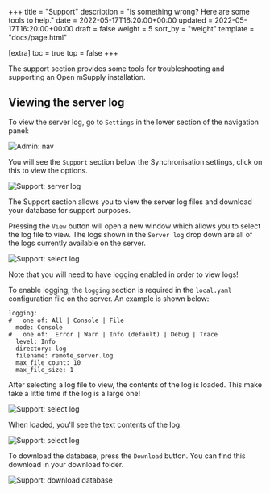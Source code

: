 +++
title = "Support"
description = "Is something wrong? Here are some tools to help."
date = 2022-05-17T16:20:00+00:00
updated = 2022-05-17T16:20:00+00:00
draft = false
weight = 5
sort_by = "weight"
template = "docs/page.html"

[extra]
toc = true
top = false
+++

The support section provides some tools for troubleshooting and supporting an Open mSupply installation.

## Viewing the server log

To view the server log, go to `Settings` in the lower section of the navigation panel:

![Admin: nav](/docs/settings/images/admin_nav.png)

You will see the `Support` section below the Synchronisation settings, click on this to view the options.

![Support: server log](/docs/settings/images/support_server_log.png)

The Support section allows you to view the server log files and download your database for support purposes.

Pressing the `View` button will open a new window which allows you to select the log file to view. The logs shown in the `Server log` drop down are all of the logs currently available on the server.

![Support: select log](/docs/settings/images/support_select_log.png)

<div class="note">Note that you will need to have logging enabled in order to view logs!</div>

To enable logging, the `logging` section is required in the `local.yaml` configuration file on the server. An example is shown below:

```
logging:
#   one of: All | Console | File
  mode: Console
#   one of:  Error | Warn | Info (default) | Debug | Trace
  level: Info
  directory: log
  filename: remote_server.log
  max_file_count: 10
  max_file_size: 1
```

After selecting a log file to view, the contents of the log is loaded. This make take a little time if the log is a large one!

![Support: select log](/docs/settings/images/support_log_loading.png)

When loaded, you'll see the text contents of the log:

![Support: select log](/docs/settings/images/support_log_contents.png)

To download the database, press the `Download` button. You can find this download in your download folder.

![Support: download database](/docs/settings/images/download_database.png)
